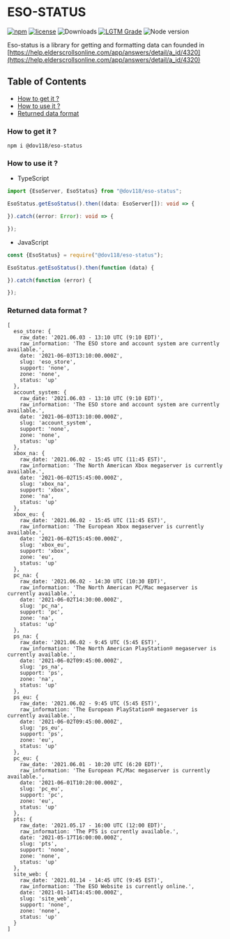 # ESO-STATUS
[![npm](https://img.shields.io/npm/v/@dov118/eso-status)](https://www.npmjs.com/package/@dov118/eso-status)
[![license](https://img.shields.io/npm/l/@dov118/eso-status)](https://github.com/dov118/eso-status/blob/master/LICENSE)
<img src="https://img.shields.io/npm/dt/@dov118/eso-status" alt="Downloads" />
[![LGTM Grade](https://img.shields.io/lgtm/grade/javascript/github/dov118/eso-status)](https://lgtm.com/projects/g/dov118/eso-status/context:javascript)
<img src="https://img.shields.io/node/v/@dov118/eso-status" alt="Node version" />

Eso-status is a library for getting and formatting data can founded in [https://help.elderscrollsonline.com/app/answers/detail/a_id/4320](https://help.elderscrollsonline.com/app/answers/detail/a_id/4320)

## Table of Contents
- [How to get it ?](#how-to-get-it-)
- [How to use it ?](#how-to-use-it-)
- [Returned data format](#returned-data-format-)

### How to get it ?
```shell
npm i @dov118/eso-status
```

### How to use it ?
- TypeScript
```typescript
import {EsoServer, EsoStatus} from "@dov118/eso-status";

EsoStatus.getEsoStatus().then((data: EsoServer[]): void => {

}).catch((error: Error): void => {

});
```
- JavaScript
```javascript
const {EsoStatus} = require("@dov118/eso-status");

EsoStatus.getEsoStatus().then(function (data) {

}).catch(function (error) {

});
```

### Returned data format ?
```text
[
  eso_store: {
    raw_date: '2021.06.03 - 13:10 UTC (9:10 EDT)',
    raw_information: 'The ESO store and account system are currently available.',
    date: '2021-06-03T13:10:00.000Z',
    slug: 'eso_store',
    support: 'none',
    zone: 'none',
    status: 'up'
  },
  account_system: {
    raw_date: '2021.06.03 - 13:10 UTC (9:10 EDT)',
    raw_information: 'The ESO store and account system are currently available.',
    date: '2021-06-03T13:10:00.000Z',
    slug: 'account_system',
    support: 'none',
    zone: 'none',
    status: 'up'
  },
  xbox_na: {
    raw_date: '2021.06.02 - 15:45 UTC (11:45 EST)',
    raw_information: 'The North American Xbox megaserver is currently available.',
    date: '2021-06-02T15:45:00.000Z',
    slug: 'xbox_na',
    support: 'xbox',
    zone: 'na',
    status: 'up'
  },
  xbox_eu: {
    raw_date: '2021.06.02 - 15:45 UTC (11:45 EST)',
    raw_information: 'The European Xbox megaserver is currently available.',
    date: '2021-06-02T15:45:00.000Z',
    slug: 'xbox_eu',
    support: 'xbox',
    zone: 'eu',
    status: 'up'
  },
  pc_na: {
    raw_date: '2021.06.02 - 14:30 UTC (10:30 EDT)',
    raw_information: 'The North American PC/Mac megaserver is currently available.',
    date: '2021-06-02T14:30:00.000Z',
    slug: 'pc_na',
    support: 'pc',
    zone: 'na',
    status: 'up'
  },
  ps_na: {
    raw_date: '2021.06.02 - 9:45 UTC (5:45 EST)',
    raw_information: 'The North American PlayStation® megaserver is currently available.',
    date: '2021-06-02T09:45:00.000Z',
    slug: 'ps_na',
    support: 'ps',
    zone: 'na',
    status: 'up'
  },
  ps_eu: {
    raw_date: '2021.06.02 - 9:45 UTC (5:45 EST)',
    raw_information: 'The European PlayStation® megaserver is currently available.',
    date: '2021-06-02T09:45:00.000Z',
    slug: 'ps_eu',
    support: 'ps',
    zone: 'eu',
    status: 'up'
  },
  pc_eu: {
    raw_date: '2021.06.01 - 10:20 UTC (6:20 EDT)',
    raw_information: 'The European PC/Mac megaserver is currently available.',
    date: '2021-06-01T10:20:00.000Z',
    slug: 'pc_eu',
    support: 'pc',
    zone: 'eu',
    status: 'up'
  },
  pts: {
    raw_date: '2021.05.17 - 16:00 UTC (12:00 EDT)',
    raw_information: 'The PTS is currently available.',
    date: '2021-05-17T16:00:00.000Z',
    slug: 'pts',
    support: 'none',
    zone: 'none',
    status: 'up'
  },
  site_web: {
    raw_date: '2021.01.14 - 14:45 UTC (9:45 EST)',
    raw_information: 'The ESO Website is currently online.',
    date: '2021-01-14T14:45:00.000Z',
    slug: 'site_web',
    support: 'none',
    zone: 'none',
    status: 'up'
  }
]

```
